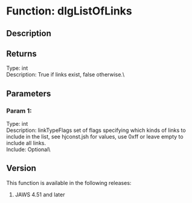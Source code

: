 # Function: dlgListOfLinks

## Description

## Returns

Type: int\
Description: True if links exist, false otherwise.\

## Parameters

### Param 1:

Type: int\
Description: linkTypeFlags set of flags specifying which kinds of links
to include in the list, see hjconst.jsh for values, use 0xff or leave
empty to include all links.\
Include: Optional\

## Version

This function is available in the following releases:

1.  JAWS 4.51 and later
